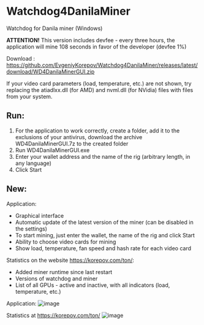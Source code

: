 # Watchdog4DanilaMiner
Watchdog for Danila miner (Windows)

**ATTENTION!** This version includes devfee - every three hours, the application will mine 108 seconds in favor of the developer (devfee 1%)

Download : https://github.com/EvgeniyKorepov/Watchdog4DanilaMiner/releases/latest/download/WD4DanilaMinerGUI.zip

If your video card parameters (load, temperature, etc.) are not shown, try replacing the atiadlxx.dll (for AMD) and nvml.dll (for NVidia) files with files from your system.

## Run:
1. For the application to work correctly, create a folder, add it to the exclusions of your antivirus, download the archive WD4DanilaMinerGUI.7z to the created folder
2. Run WD4DanilaMinerGUI.exe
3. Enter your wallet address and the name of the rig (arbitrary length, in any language)
4. Click Start

## New:
Application:
- Graphical interface
- Automatic update of the latest version of the miner (can be disabled in the settings)
- To start mining, just enter the wallet, the name of the rig and click Start
- Ability to choose video cards for mining
- Show load, temperature, fan speed and hash rate for each video card

Statistics on the website https://korepov.com/ton/:
- Added miner runtime since last restart
- Versions of watchdog and miner
- List of all GPUs - active and inactive, with all indicators (load, temperature, etc.)

Application:
![image](https://user-images.githubusercontent.com/35364901/148919561-4fcd5bd6-4324-4c0e-9963-9ecbd6d9c5e8.png)

Statistics at https://korepov.com/ton/
![image](https://user-images.githubusercontent.com/35364901/147290612-9aee11c0-693d-4fa1-902d-0a0a6b5fbbc4.png)
